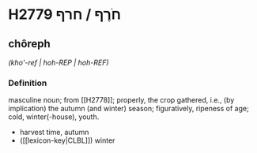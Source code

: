 # H2779 חֹרֶף / חרף

## chôreph

_(kho'-ref | hoh-REP | hoh-REF)_

### Definition

masculine noun; from [[H2778]]; properly, the crop gathered, i.e., (by implication) the autumn (and winter) season; figuratively, ripeness of age; cold, winter(-house), youth.

- harvest time, autumn
- ([[lexicon-key|CLBL]]) winter
